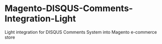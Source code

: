 Magento-DISQUS-Comments-Integration-Light
=========================================

Light integration for DISQUS Comments System into Magento e-commerce store
